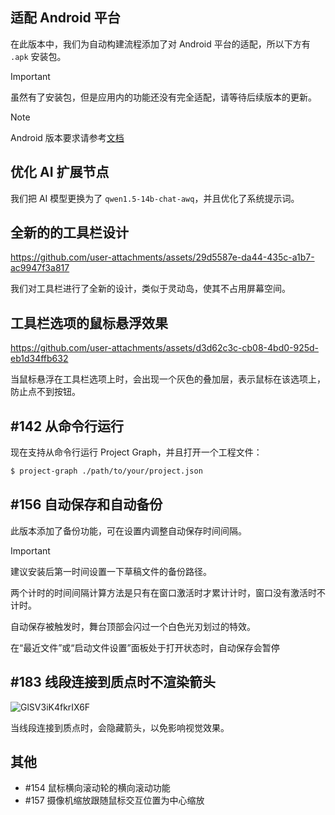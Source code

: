 ## 适配 Android 平台

在此版本中，我们为自动构建流程添加了对 Android 平台的适配，所以下方有 `.apk` 安装包。

> [!IMPORTANT]
> 虽然有了安装包，但是应用内的功能还没有完全适配，请等待后续版本的更新。

> [!NOTE]
> Android 版本要求请参考[文档](https://liren.zty012.de/project-graph/installation.html)

## 优化 AI 扩展节点

我们把 AI 模型更换为了 `qwen1.5-14b-chat-awq`，并且优化了系统提示词。

## 全新的的工具栏设计

https://github.com/user-attachments/assets/29d5587e-da44-435c-a1b7-ac9947f3a817

我们对工具栏进行了全新的设计，类似于灵动岛，使其不占用屏幕空间。

## 工具栏选项的鼠标悬浮效果

https://github.com/user-attachments/assets/d3d62c3c-cb08-4bd0-925d-eb1d34ffb632

当鼠标悬浮在工具栏选项上时，会出现一个灰色的叠加层，表示鼠标在该选项上，防止点不到按钮。

## #142 从命令行运行

现在支持从命令行运行 Project Graph，并且打开一个工程文件：

```bash
$ project-graph ./path/to/your/project.json
```

## #156 自动保存和自动备份

此版本添加了备份功能，可在设置内调整自动保存时间间隔。

> [!IMPORTANT]
> 建议安装后第一时间设置一下草稿文件的备份路径。
>
> 两个计时的时间间隔计算方法是只有在窗口激活时才累计计时，窗口没有激活时不计时。
>
> 自动保存被触发时，舞台顶部会闪过一个白色光刃划过的特效。
>
> 在“最近文件”或“启动文件设置”面板处于打开状态时，自动保存会暂停

## #183 线段连接到质点时不渲染箭头

![GlSV3iK4fkrIX6F](https://github.com/user-attachments/assets/f185ceec-0ef6-4c1b-bed1-8af458260edd)

当线段连接到质点时，会隐藏箭头，以免影响视觉效果。

## 其他

- #154 鼠标横向滚动轮的横向滚动功能
- #157 摄像机缩放跟随鼠标交互位置为中心缩放
